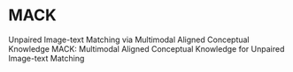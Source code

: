 # MACK
Unpaired Image-text Matching via Multimodal Aligned Conceptual Knowledge
MACK: Multimodal Aligned Conceptual Knowledge for Unpaired Image-text Matching
